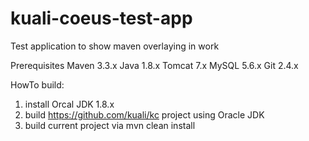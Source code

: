 # kuali-coeus-test-app
Test application to show maven overlaying in work

Prerequisites
Maven 3.3.x Java 1.8.x Tomcat 7.x MySQL 5.6.x Git 2.4.x

HowTo build:

1) install Orcal JDK 1.8.x
2) build https://github.com/kuali/kc project using Oracle JDK
3) build current project via mvn clean install